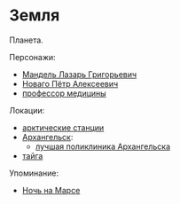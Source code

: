Земля
=====

Планета.

Персонажи:
- [Мандель Лазарь Григорьевич](../persons/mandel_lazar_grigorevich.md)
- [Новаго Пётр Алексеевич](../persons/novago_petr_alekseevich.md)
- [профессор медицины](../persons/professor.md)

Локации:
- [арктические станции](arkticheskie_stancii.md)
- [Архангельск](arhangelsk.md):
  - [лучшая поликлиника Архангельска](luchshaya_poliklinika_arhangelska.md)
- [тайга](taiga.md)

Упоминание:
- [Ночь на Марсе](../literature/noch_na_marse.md)
